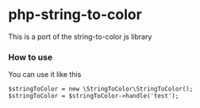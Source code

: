 # php-string-to-color
This is a port of the string-to-color js library


### How to use

You can use it like this 

```
$stringToColor = new \StringToColor\StringToColor();
$stringToColor = $stringToColor->handle('test');
```
